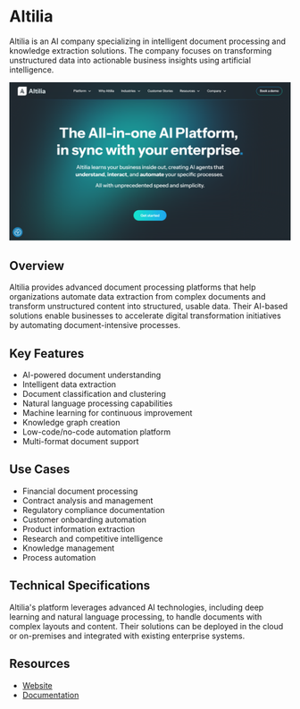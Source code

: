 # Altilia

Altilia is an AI company specializing in intelligent document processing and knowledge extraction solutions. The company focuses on transforming unstructured data into actionable business insights using artificial intelligence.

![Altilia](assets\altilia.png)


## Overview

Altilia provides advanced document processing platforms that help organizations automate data extraction from complex documents and transform unstructured content into structured, usable data. Their AI-based solutions enable businesses to accelerate digital transformation initiatives by automating document-intensive processes.

## Key Features

- AI-powered document understanding
- Intelligent data extraction
- Document classification and clustering
- Natural language processing capabilities
- Machine learning for continuous improvement
- Knowledge graph creation
- Low-code/no-code automation platform
- Multi-format document support

## Use Cases

- Financial document processing
- Contract analysis and management
- Regulatory compliance documentation
- Customer onboarding automation
- Product information extraction
- Research and competitive intelligence
- Knowledge management
- Process automation

## Technical Specifications

Altilia's platform leverages advanced AI technologies, including deep learning and natural language processing, to handle documents with complex layouts and content. Their solutions can be deployed in the cloud or on-premises and integrated with existing enterprise systems.

## Resources

- [Website](https://www.altiliagroup.com)
- [Documentation](https://www.altiliagroup.com/resources)
